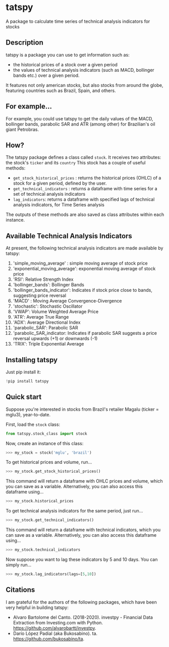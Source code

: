 # tatspy
A package to calculate time series of technical analysis indicators for stocks

## Description

tatspy is a package you can use to get information such as:
* the historical prices of a stock over a given period
* the values of technical analysis indicators (such as MACD, bollinger bands etc.) over a given period.

It features not only american stocks, but also stocks from around the globe, featuring countries such as Brazil, Spain, and others.

## For example...

For example, you could use tatspy to get the daily values of the MACD, bollinger bands, parabolic SAR and ATR (among other) for Brazilian's oil giant Petrobras.

## How?

The tatspy package defines a class called `stock`.
It receives two attributes: the stock's `ticker` and its `country`
This stock has a couple of useful methods:

* `get_stock_historical_prices` : returns the historical prices (OHLC) of a stock for a given period, defined by the user.
* `get_technical_indicators` : returns a dataframe with time series for a set of technical analysis indicators
* `lag_indicators`: returns a dataframe with specified lags of technical analysis indicators, for Time Series analysis

The outputs of these methods are also saved as class attributes within each instance.

## Available Technical Analysis Indicators

At present, the following technical analysis indicators are made available by tatspy:

1. 'simple_moving_average' : simple moving average of stock price  
2. 'exponential_moving_average': exponential moving average of stock price  
3. 'RSI': Relative Strength Index  
4. 'bollinger_bands': Bollinger Bands  
5. 'bollinger_bands_indicator': Indicates if stock price close to bands, suggesting price reversal
6. 'MACD' : Moving Average Convergence-Divergence
7. 'stochastic': Stochastic Oscillator
8. 'VWAP': Volume Weighted Average Price
9. 'ATR': Average True Range
10. 'ADX': Average Directional Index
11. 'parabolic_SAR': Parabolic SAR
12. 'parabolic_SAR_indicator: Indicates if parabolic SAR suggests a price reversal upwards (+1) or downwards (-1)
13. 'TRIX': Triple Exponential Average

## Installing tatspy

Just pip install it:

```python
!pip install tatspy
```

## Quick start

Suppose you're interested in stocks from Brazil's retailer Magalu (ticker = mglu3), year-to-date.

First, load the `stock` class:

```python
from tatspy.stock_class import stock
```

Now, create an instance of this class:

```python
>>> my_stock = stock('mglu', 'brazil')
```

To get historical prices and volume, run...

```python
>>> my_stock.get_stock_historical_prices()
```

This command will return a dataframe with OHLC prices and volume, which you can save as a variable.
Alternatively, you can also access this dataframe using...

```python
>>> my_stock.historical_prices
```

To get technical analysis indicators for the same period, just run...

```python
>>> my_stock.get_technical_indicators()
```
This command will return a dataframe with technical indicators, which you can save as a variable.
Alternatively, you can also access this dataframe using...

```python
>>> my_stock.technical_indicators
```

Now suppose you want to lag these indicators by 5 and 10 days. 
You can simply run...

```python
>>> my_stock.lag_indicators(lags=[5,10])
```

## Citations

I am grateful for the authors of the following packages, which have been very helpful in building tatspy:

* Alvaro Bartolome del Canto. (2018-2020). investpy - Financial Data Extraction from Investing.com with Python. https://github.com/alvarobartt/investpy.
* Darío López Padial (aka Bukosabino). ta. https://github.com/bukosabino/ta.

